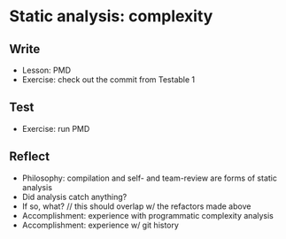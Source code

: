# Static analysis: complexity

## Write

- Lesson: PMD
- Exercise: check out the commit from Testable 1

## Test

- Exercise: run PMD

## Reflect

- Philosophy: compilation and self- and team-review are forms of static analysis
- Did analysis catch anything?
- If so, what? // this should overlap w/ the refactors made above
- Accomplishment: experience with programmatic complexity analysis
- Accomplishment: experience w/ git history